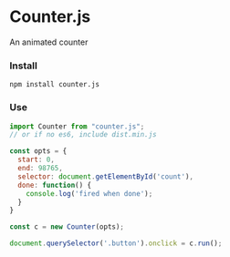 # Counter.js
An animated counter

### Install

`npm install counter.js`

### Use

```javascript
import Counter from "counter.js";
// or if no es6, include dist.min.js

const opts = {
  start: 0,
  end: 98765,
  selector: document.getElementById('count'),
  done: function() {
    console.log('fired when done');
  }
}

const c = new Counter(opts);

document.querySelector('.button').onclick = c.run();
```
